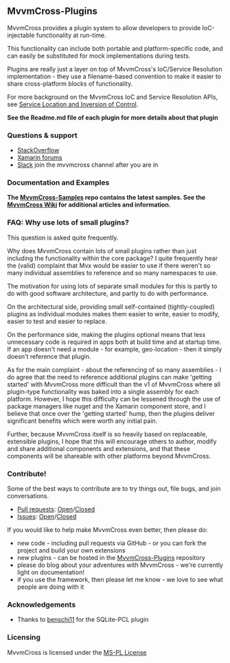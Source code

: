 ## MvvmCross-Plugins

MvvmCross provides a plugin system to allow developers to provide IoC-injectable functionality at run-time.

This functionality can include both portable and platform-specific code, and can easily be substituted for mock implementations during tests.

Plugins are really just a layer on top of MvvmCross's IoC/Service Resolution implementation - they use a filename-based convention to make it easier to share cross-platform blocks of functionality.

For more background on the MvvmCross IoC and Service Resolution APIs, see [Service Location and Inversion of Control](https://github.com/slodge/MvvmCross/wiki/Service-Location-and-Inversion-of-Control).

**See the Readme.md file of each plugin for more details about that plugin**

### Questions & support

* [StackOverflow](http://stackoverflow.com/questions/tagged/mvvmcross)
* [Xamarin forums](http://forums.xamarin.com)
* [Slack](https://xamarinchat.herokuapp.com/) join the mvvmcross channel after you are in


### Documentation and Examples

**The [MvvmCross-Samples](https://github.com/MvvmCross/MvvmCross-Samples) repo contains the latest samples. See the [MvvmCross Wiki](https://github.com/MvvmCross/MvvmCross/wiki) for additional articles and information.**

### FAQ: Why use lots of small plugins?

This question is asked quite frequently.

Why does MvvmCross contain lots of small plugins rather than just including the functionality within the core package? I quite frequently hear the (valid) complaint that Mvx would be easier to use if there weren't so many individual assemblies to reference and so many namespaces to use. 

The motivation for using lots of separate small modules for this is partly to do with good software architecture, and partly to do with performance.

On the architectural side, providing small self-contained (tightly-coupled) plugins as individual modules makes them easier to write, easier to modify, easier to test and easier to replace.

On the performance side, making the plugins optional means that less unnecessary code is required in apps both at build time and at startup time. If an app doesn't need a module - for example, geo-location - then it simply doesn't reference that plugin.

As for the main complaint - about the referencing of so many assemblies - I do agree that the need to reference additional plugins can make 'getting started' with MvvmCross more difficult than the v1 of MvvmCross where all plugin-type functionality was baked into a single assembly for each platform. However, I hope this difficulty can be lessened through the use of package managers like nuget and the Xamarin component store, and I believe that once over the 'getting started' hump, then the plugins deliver significant benefits which were worth any initial pain.

Further, because MvvmCross itself is so heavily based on replaceable, extensible plugins, I hope that this will encourage others to author, modify and share additional components and extensions, and that these components will be shareable with other platforms beyond MvvmCross.

### Contribute!

Some of the best ways to contribute are to try things out, file bugs, and join conversations.

* [Pull requests](https://github.com/MvvmCross/MvvmCross-Plugins/pulls): [Open](https://github.com/MvvmCross/MvvmCross-Plugins/pulls?q=is%3Aopen+is%3Apr)/[Closed](https://github.com/MvvmCross/MvvmCross-Plugins/pulls?q=is%3Apr+is%3Aclosed)
* [Issues](https://github.com/MvvmCross/MvvmCross-Plugins/issues): [Open](https://github.com/MvvmCross/MvvmCross-Plugins/issues?q=is%3Aopen+is%3Aissue)/[Closed](https://github.com/MvvmCross/MvvmCross-Plugins/issues?q=is%3Aissue+is%3Aclosed)

If you would like to help make MvvmCross even better, then please do:

* new code - including pull requests via GitHub - or you can fork the project and build your own extensions
* new plugins - can be hosted in the [MvvmCross-Plugins](https://github.com/MvvmCross/MvvmCross-Plugins) repository
* please do blog about your adventures with MvvmCross - we're currently light on documentation!
* if you use the framework, then please let me know - we love to see what people are doing with it

### Acknowledgements

* Thanks to [benschi11](https://github.com/benschi11) for the SQLite-PCL plugin

### Licensing

MvvmCross is licensed under the [MS-PL License](http://opensource.org/licenses/ms-pl.html)

